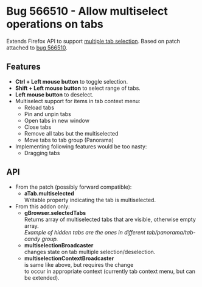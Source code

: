 Bug 566510 - Allow multiselect operations on tabs
=================================================

Extends Firefox API to support [multiple tab selection][multiselect project]. Based on patch attached to [bug 566510][].

Features
--------

 - **Ctrl + Left mouse button** to toggle selection.
 - **Shift + Left mouse button** to select range of tabs.
 - **Left mouse button** to deselect.
 - Multiselect support for items in tab context menu:
   - Reload tabs
   - Pin and unpin tabs
   - Open tabs in new window
   - Close tabs
   - Remove all tabs but the multiselected
   - Move tabs to tab group (Panorama)
 - Implementing following features would be too nasty:
   - Dragging tabs

API
---

 - From the patch (possibly forward compatible):
   - **aTab.multiselected**  
     Writable property indicating the tab is multiselected.
 - From this addon only:
   - **gBrowser.selectedTabs**  
     Returns array of multiselected tabs that are visible, otherwise empty array.  
     _Example of hidden tabs are the ones in different tab/panorama/tab-candy group._
   - **multiselectionBroadcaster**  
     changes state on tab multiple selection/deselection.
   - **multiselectionContextBroadcaster**  
     is same like above, but requires the change  
     to occur in appropriate context (currently tab context menu, but can be extended).

[multiselect project]: https://wiki.mozilla.org/Firefox/Projects/Tab_Multi-Selection
[bug 566510]: https://bugzilla.mozilla.org/show_bug.cgi?id=566510
